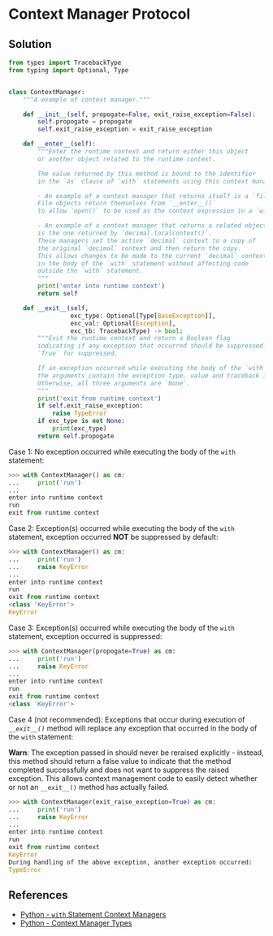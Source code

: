 # Context Manager Protocol

## Solution

```python
from types import TracebackType
from typing import Optional, Type


class ContextManager:
    """A example of context manager."""

    def __init__(self, propogate=False, exit_raise_exception=False):
        self.propogate = propogate
        self.exit_raise_exception = exit_raise_exception

    def __enter__(self):
        """Enter the runtime context and return either this object
        or another object related to the runtime context.

        The value returned by this method is bound to the identifier
        in the `as` clause of `with` statements using this context manager.

        - An example of a context manager that returns itself is a `file` object.
        File objects return themselves from `__enter__()`
        to allow `open()` to be used as the context expression in a `with` statement.

        - An example of a context manager that returns a related object
        is the one returned by `decimal.localcontext()`.
        These managers set the active `decimal` context to a copy of
        the original `decimal` context and then return the copy.
        This allows changes to be made to the current `decimal` context
        in the body of the `with` statement without affecting code
        outside the `with` statement.
        """
        print('enter into runtime context')
        return self

    def __exit__(self,
                 exc_type: Optional[Type[BaseException]],
                 exc_val: Optional[Exception],
                 exc_tb: TracebackType) -> bool:
        """Exit the runtime context and return a Boolean flag
        indicating if any exception that occurred should be suppressed.
        `True` for suppressed.

        If an exception occurred while executing the body of the `with` statement,
        the arguments contain the exception type, value and traceback information.
        Otherwise, all three arguments are `None`.
        """
        print('exit from runtime context')
        if self.exit_raise_exception:
            raise TypeError
        if exc_type is not None:
            print(exc_type)
        return self.propogate
```

Case 1: No exception occurred while executing the body of the `with` statement:

```python
>>> with ContextManager() as cm:
...     print('run')
...
enter into runtime context
run
exit from runtime context
```

Case 2: Exception(s) occurred while executing the body of the `with` statement,
exception occurred **NOT** be suppressed by default:

```python
>>> with ContextManager() as cm:
...     print('run')
...     raise KeyError
...
enter into runtime context
run
exit from runtime context
<class 'KeyError'>
KeyError
```

Case 3: Exception(s) occurred while executing the body of the `with` statement,
exception occurred is suppressed:

```python
>>> with ContextManager(propogate=True) as cm:
...     print('run')
...     raise KeyError
...
enter into runtime context
run
exit from runtime context
<class 'KeyError'>
```

Case 4 (not recommended): Exceptions that occur during execution of *`__exit__()`* method
will replace any exception that occurred in the body of the `with` statement:

**Warn**: The exception passed in should never be reraised explicitly - instead,
this method should return a false value to indicate that the method completed successfully
and does not want to suppress the raised exception.
This allows context management code to easily detect
whether or not an `__exit__()` method has actually failed.

```python
>>> with ContextManager(exit_raise_exception=True) as cm:
...     print('run')
...     raise KeyError
...
enter into runtime context
run
exit from runtime context
KeyError
During handling of the above exception, another exception occurred:
TypeError
```

## References

- [Python - `with` Statement Context Managers](https://docs.python.org/3/reference/datamodel.html#context-managers)
- [Python - Context Manager Types](https://docs.python.org/3/library/stdtypes.html#typecontextmanager)
